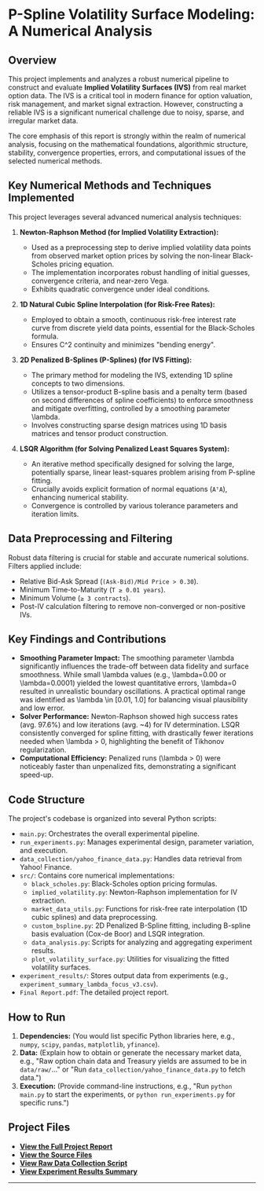 # P-Spline Volatility Surface Modeling: A Numerical Analysis

## Overview

This project implements and analyzes a robust numerical pipeline to construct and evaluate **Implied Volatility Surfaces (IVS)** from real market option data. The IVS is a critical tool in modern finance for option valuation, risk management, and market signal extraction. However, constructing a reliable IVS is a significant numerical challenge due to noisy, sparse, and irregular market data.

The core emphasis of this report is strongly within the realm of numerical analysis, focusing on the mathematical foundations, algorithmic structure, stability, convergence properties, errors, and computational issues of the selected numerical methods.

## Key Numerical Methods and Techniques Implemented

This project leverages several advanced numerical analysis techniques:

1.  **Newton-Raphson Method (for Implied Volatility Extraction):**
    * Used as a preprocessing step to derive implied volatility data points from observed market option prices by solving the non-linear Black-Scholes pricing equation.
    * The implementation incorporates robust handling of initial guesses, convergence criteria, and near-zero Vega.
    * Exhibits quadratic convergence under ideal conditions.

2.  **1D Natural Cubic Spline Interpolation (for Risk-Free Rates):**
    * Employed to obtain a smooth, continuous risk-free interest rate curve from discrete yield data points, essential for the Black-Scholes formula.
    * Ensures <span class="math-inline">C^2</span> continuity and minimizes "bending energy".

3.  **2D Penalized B-Splines (P-Splines) (for IVS Fitting):**
    * The primary method for modeling the IVS, extending 1D spline concepts to two dimensions.
    * Utilizes a tensor-product B-spline basis and a penalty term (based on second differences of spline coefficients) to enforce smoothness and mitigate overfitting, controlled by a smoothing parameter <span class="math-inline">\\lambda</span>.
    * Involves constructing sparse design matrices using 1D basis matrices and tensor product construction.

4.  **LSQR Algorithm (for Solving Penalized Least Squares System):**
    * An iterative method specifically designed for solving the large, potentially sparse, linear least-squares problem arising from P-spline fitting.
    * Crucially avoids explicit formation of normal equations (`AᵀA`), enhancing numerical stability.
    * Convergence is controlled by various tolerance parameters and iteration limits.

## Data Preprocessing and Filtering

Robust data filtering is crucial for stable and accurate numerical solutions. Filters applied include:
* Relative Bid-Ask Spread (`(Ask-Bid)/Mid Price > 0.30`).
* Minimum Time-to-Maturity (`T ≥ 0.01 years`).
* Minimum Volume (`≥ 3 contracts`).
* Post-IV calculation filtering to remove non-converged or non-positive IVs.

## Key Findings and Contributions

* **Smoothing Parameter Impact:** The smoothing parameter <span class="math-inline">\\lambda</span> significantly influences the trade-off between data fidelity and surface smoothness. While small <span class="math-inline">\\lambda</span> values (e.g., <span class="math-inline">\\lambda\=0\.00</span> or <span class="math-inline">\\lambda\=0\.0001</span>) yielded the lowest quantitative errors, <span class="math-inline">\\lambda\=0</span> resulted in unrealistic boundary oscillations. A practical optimal range was identified as <span class="math-inline">\\lambda \\in \[0\.01, 1\.0\]</span> for balancing visual plausibility and low error.
* **Solver Performance:** Newton-Raphson showed high success rates (avg. 97.6%) and low iterations (avg. ~4) for IV determination. LSQR consistently converged for spline fitting, with drastically fewer iterations needed when <span class="math-inline">\\lambda \> 0</span>, highlighting the benefit of Tikhonov regularization.
* **Computational Efficiency:** Penalized runs (<span class="math-inline">\\lambda \> 0</span>) were noticeably faster than unpenalized fits, demonstrating a significant speed-up.

## Code Structure

The project's codebase is organized into several Python scripts:

* `main.py`: Orchestrates the overall experimental pipeline.
* `run_experiments.py`: Manages experimental design, parameter variation, and execution.
* `data_collection/yahoo_finance_data.py`: Handles data retrieval from Yahoo! Finance.
* `src/`: Contains core numerical implementations:
    * `black_scholes.py`: Black-Scholes option pricing formulas.
    * `implied_volatility.py`: Newton-Raphson implementation for IV extraction.
    * `market_data_utils.py`: Functions for risk-free rate interpolation (1D cubic splines) and data preprocessing.
    * `custom_bspline.py`: 2D Penalized B-Spline fitting, including B-spline basis evaluation (Cox-de Boor) and LSQR integration.
    * `data_analysis.py`: Scripts for analyzing and aggregating experiment results.
    * `plot_volatility_surface.py`: Utilities for visualizing the fitted volatility surfaces.
* `experiment_results/`: Stores output data from experiments (e.g., `experiment_summary_lambda_focus_v3.csv`).
* `Final Report.pdf`: The detailed project report.

## How to Run

1.  **Dependencies:** (You would list specific Python libraries here, e.g., `numpy`, `scipy`, `pandas`, `matplotlib`, `yfinance`).
2.  **Data:** (Explain how to obtain or generate the necessary market data, e.g., "Raw option chain data and Treasury yields are assumed to be in `data/raw/`..." or "Run `data_collection/yahoo_finance_data.py` to fetch data.")
3.  **Execution:** (Provide command-line instructions, e.g., "Run `python main.py` to start the experiments, or `python run_experiments.py` for specific runs.")

## Project Files
* **[View the Full Project Report](./Report.pdf)**
* **[View the Source Files](./src/)**
* **[View Raw Data Collection Script](./data_collection/yahoo_finance_data.py)**
* **[View Experiment Results Summary](./experiment_results/experiment_summary_lambda_focus_v3.csv)**


---